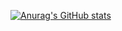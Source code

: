 [![Anurag's GitHub stats](https://github-readme-stats.vercel.app/api?username=leotyndale&hide=commits,prs,contribs)](https://imuxuan.com)

<!--
**leotyndale/leotyndale** is a ✨ _special_ ✨ repository because its `README.md` (this file) appears on your GitHub profile.

Here are some ideas to get you started:

- 🔭 I’m currently working on ...
- 🌱 I’m currently learning ...
- 👯 I’m looking to collaborate on ...
- 🤔 I’m looking for help with ...
- 💬 Ask me about ...
- 📫 How to reach me: ...
- 😄 Pronouns: ...
- ⚡ Fun fact: ...
-->
